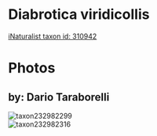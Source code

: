 
Diabrotica viridicollis
=======================
  
[iNaturalist taxon id: 310942](https://www.inaturalist.org/taxa/310942)
# Photos

## by: Dario Taraborelli
  
![taxon232982299](https://inaturalist-open-data.s3.amazonaws.com/photos/249705310/medium.jpg)  
![taxon232982316](https://inaturalist-open-data.s3.amazonaws.com/photos/249705322/medium.jpg)